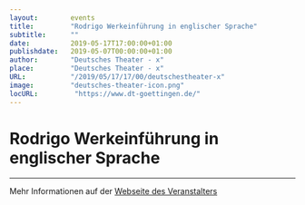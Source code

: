 ```yaml
---
layout:        events
title:         "Rodrigo Werkeinführung in englischer Sprache"
subtitle:      ""
date:          2019-05-17T17:00:00+01:00
publishdate:   2019-05-07T00:00:00+01:00
author:        "Deutsches Theater - x"
place:         "Deutsches Theater - x"
URL:           "/2019/05/17/17/00/deutschestheater-x"
image:         "deutsches-theater-icon.png"
locURL:         "https://www.dt-goettingen.de/"
---
```


Rodrigo Werkeinführung in englischer Sprache
===========


-----------



Mehr Informationen auf der [Webseite des Veranstalters](https://www.dt-goettingen.de/stueck/rodrigo-werkeinfuehrung-in-englischer-sprache/)
